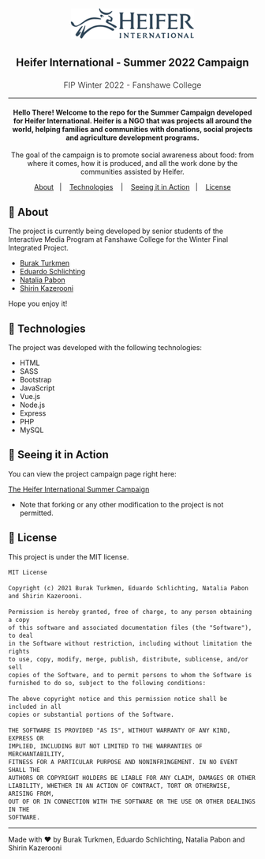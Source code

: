 <h1 align="center">
    <img src="heiferfront/src/assets/images/logo.svg" alt="Logo Heifer International" width="250px"> 
</h1>

<h2 align="center">Heifer International - Summer 2022 Campaign</h2>

<h3 align="center" style="font-weight: 300">FIP Winter 2022 - Fanshawe College</h3>

---

<h4 align="center">
  Hello There! Welcome to the repo for the Summer Campaign developed for Heifer International. Heifer is a NGO that was projects all around the world, helping families and communities with donations, social projects and agriculture development programs.
</h4>

<p align="center">
  The goal of the campaign is to promote social awareness about food: from where it comes, how it is produced, and all the work done by the communities assisted by Heifer.
</p>

<p align="center">
  <a href="#page_with_curl-about">About</a>&nbsp;&nbsp;&nbsp;|&nbsp;&nbsp;&nbsp;
  <a href="#hammer-technologies">Technologies</a>
  &nbsp;&nbsp;&nbsp;|&nbsp;&nbsp;&nbsp;
  <a href="#rocket-seeing-it-in-action">Seeing it in Action</a>&nbsp;&nbsp;&nbsp;|&nbsp;&nbsp;&nbsp;
  <a href="#memo-license">License</a>
</p>

## :page_with_curl: About

The project is currently being developed by senior students of the Interactive Media Program at Fanshawe College for the Winter Final Integrated Project.

- [Burak Turkmen](https://burakturkmen.co/)
- [Eduardo Schlichting](https://eduardoschlichting.com)
- [Natalia Pabon](http://natpabon.com/)
- [Shirin Kazerooni](http://shirinhk.com/)

Hope you enjoy it!

## :hammer: Technologies

The project was developed with the following technologies:

- HTML
- SASS
- Bootstrap
- JavaScript
- Vue.js
- Node.js
- Express
- PHP
- MySQL

## :space_invader: Seeing it in Action

You can view the project campaign page right here:

[The Heifer International Summer Campaign](-)

- Note that forking or any other modification to the project is not permitted.

## :memo: License

This project is under the MIT license.

```
MIT License

Copyright (c) 2021 Burak Turkmen, Eduardo Schlichting, Natalia Pabon and Shirin Kazerooni.

Permission is hereby granted, free of charge, to any person obtaining a copy
of this software and associated documentation files (the "Software"), to deal
in the Software without restriction, including without limitation the rights
to use, copy, modify, merge, publish, distribute, sublicense, and/or sell
copies of the Software, and to permit persons to whom the Software is
furnished to do so, subject to the following conditions:

The above copyright notice and this permission notice shall be included in all
copies or substantial portions of the Software.

THE SOFTWARE IS PROVIDED "AS IS", WITHOUT WARRANTY OF ANY KIND, EXPRESS OR
IMPLIED, INCLUDING BUT NOT LIMITED TO THE WARRANTIES OF MERCHANTABILITY,
FITNESS FOR A PARTICULAR PURPOSE AND NONINFRINGEMENT. IN NO EVENT SHALL THE
AUTHORS OR COPYRIGHT HOLDERS BE LIABLE FOR ANY CLAIM, DAMAGES OR OTHER
LIABILITY, WHETHER IN AN ACTION OF CONTRACT, TORT OR OTHERWISE, ARISING FROM,
OUT OF OR IN CONNECTION WITH THE SOFTWARE OR THE USE OR OTHER DEALINGS IN THE
SOFTWARE.
```

---

Made with ❤️ by Burak Turkmen, Eduardo Schlichting, Natalia Pabon and Shirin Kazerooni
